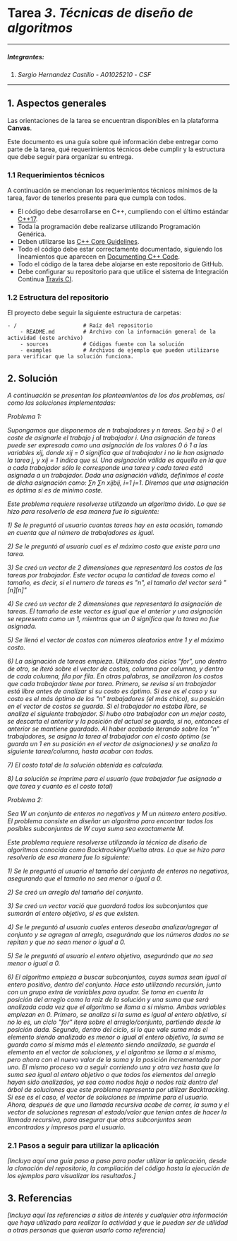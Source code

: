 # Tarea *3*. *Técnicas de diseño de algoritmos*

---

##### Integrantes:
1. *Sergio Hernandez Castillo* - *A01025210* - *CSF*
---
## 1. Aspectos generales

Las orientaciones de la tarea se encuentran disponibles en la plataforma **Canvas**.

Este documento es una guía sobre qué información debe entregar como parte de la tarea, qué requerimientos técnicos debe cumplir y la estructura que debe seguir para organizar su entrega.


### 1.1 Requerimientos técnicos

A continuación se mencionan los requerimientos técnicos mínimos de la tarea, favor de tenerlos presente para que cumpla con todos.

* El código debe desarrollarse en C++, cumpliendo con el último estándar [C++17](https://isocpp.org/std/the-standard).
* Toda la programación debe realizarse utilizando Programación Genérica.
* Deben utilizarse las [C++ Core Guidelines](https://github.com/isocpp/CppCoreGuidelines/blob/master/CppCoreGuidelines.md).
* Todo el código debe estar correctamente documentado, siguiendo los lineamientos que aparecen en [Documenting C++ Code](https://developer.lsst.io/cpp/api-docs.html).
* Todo el código de la tarea debe alojarse en este repositorio de GitHub.
* Debe configurar su repositorio para que utilice el sistema de Integración Continua [Travis CI](https://travis-ci.org/).

### 1.2 Estructura del repositorio

El proyecto debe seguir la siguiente estructura de carpetas:
```
- / 			        # Raíz del repositorio
    - README.md			# Archivo con la información general de la actividad (este archivo)
    - sources  			# Códigos fuente con la solución
    - examples			# Archivos de ejemplo que pueden utilizarse para verificar que la solución funciona.
```

## 2. Solución

*A continuación se presentan los planteamientos de los dos problemas, así como las soluciones implementadas:*

*Problema 1:*

*Supongamos que disponemos de n trabajadores y n tareas. Sea bij > 0 el coste de asignarle el trabajo j al trabajador i. Una asignación de tareas puede ser expresada como una asignación de los valores 0 ó 1 a las variables xij, donde xij = 0 significa que al trabajador i no le han asignado la tarea j, y xij = 1 indica que sí. Una asignación válida es aquella en la que a cada trabajador sólo le corresponde una tarea y cada tarea está asignada a un trabajador. Dada una asignación válida, definimos el coste de dicha asignación como: ∑n ∑n xijbij, i=1 j=1. Diremos que una asignación es óptima si es de mínimo coste.*

*Este problema requiere resolverse utilizando un algoritmo ávido. Lo que se hizo para resolverlo de esa manera fue lo siguiente:*

*1) Se le preguntó al usuario cuantas tareas hay en esta ocasión, tomando en cuenta que el número de trabajadores es igual.*

*2) Se le preguntó al usuario cual es el máximo costo que existe para una tarea.*

*3) Se creó un vector de 2 dimensiones que representará los costos de las tareas por trabajador. Este vector ocupa la cantidad de tareas como el tamaño, es decir, si el numero de tareas es "n", el tamaño del vector será "[n][n]"*

*4) Se creó un vector de 2 dimensiones que representará la asignación de tareas. El tamaño de este vector es igual que el anterior y una asignación se representa como un 1, mientras que un 0 significa que la tarea no fue asignada.*

*5) Se llenó el vector de costos con números aleatorios entre 1 y el máximo costo.*

*6) La asignación de tareas empieza. Utilizando dos ciclos "for", uno dentro de otro, se iteró sobre el vector de costos, columna por columna, y dentro de cada columna, fila por fila. En otras palabras, se analizaron los costos que cada trabajador tiene por tarea. Primero, se revisa si un trabajador está libre antes de analizar si su costo es óptimo. Si ese es el caso y su costo es el más óptimo de los "n" trabajadores (el más chico), su posición en el vector de costos se guarda. Si el trabajador no estaba libre, se analiza el siguiente trabajador. Si hubo otro trabajador con un mejor costo, se descarta el anterior y la posición del actual se guarda, si no, entonces el anterior se mantiene guardado. Al haber acabado iterando sobre los "n" trabajadores, se asigna la tarea al trabajador con el costo óptimo (se guarda un 1 en su posición en el vector de asignaciones) y se analiza la siguiente tarea/columna, hasta acabar con todas.*

*7) El costo total de la solución obtenida es calculada.*

*8) La solución se imprime para el usuario (que trabajador fue asignado a que tarea y cuanto es el costo total)*

*Problema 2:*

*Sea W un conjunto de enteros no negativos y M un número entero positivo. El problema consiste en diseñar un algoritmo para encontrar todos los posibles subconjuntos de W cuya suma sea exactamente M.*

*Este problema requiere resolverse utilizando la técnica de diseño de algoritmos conocida como Backtracking/Vuelta atras. Lo que se hizo para resolverlo de esa manera fue lo siguiente:*

*1) Se le preguntó al usuario el tamaño del conjunto de enteros no negativos, asegurando que el tamaño no sea menor o igual a 0.*

*2) Se creó un arreglo del tamaño del conjunto.*

*3) Se creó un vector vació que guardará todos los subconjuntos que sumarán al entero objetivo, si es que existen.*

*4) Se le preguntó al usuario cuales enteros deseaba analizar/agregar al conjunto y se agregan al arreglo, asegurándo que los números dados no se repitan y que no sean menor o igual a 0.*

*5) Se le preguntó al usuario el entero objetivo, asegurándo que no sea menor o igual a 0.*

*6) El algoritmo empieza a buscar subconjuntos, cuyas sumas sean igual al entero positivo, dentro del conjunto. Hace esto utilizando recursión, junto con un grupo extra de variables para ayudar. Se toma en cuenta la posición del arreglo como la raíz de la solución y una suma que será analizada cada vez que el algoritmo se llama a sí mismo. Ambas variables empiezan en 0. Primero, se analiza si la suma es igual al entero objetivo, si no lo es, un ciclo "for" itera sobre el arreglo/conjunto, partiendo desde la posición dada. Segundo, dentro del ciclo, si lo que vale suma más el elemento siendo analizado es menor o igual al entero objetivo, la suma se guarda como sí misma más el elemento siendo analizado, se guarda el elemento en el vector de soluciones, y el algoritmo se llama a sí mismo, pero ahora con el nuevo valor de la suma y la posición incrementada por uno. El mismo proceso va a seguir corriendo una y otra vez hasta que la suma sea igual al entero objetivo o que todos los elementos del arreglo hayan sido analizados, ya sea como nodos hoja o nodos raíz dentro del árbol de soluciones que este problema representa por utilizar Backtracking. Si ese es el caso, el vector de soluciones se imprime para el usuario. Ahora, después de que una llamada recursiva acabe de correr, la suma y el vector de soluciones regresan al estado/valor que tenían antes de hacer la llamada recursiva, para asegurar que otros subconjuntos sean encontrados y impresos para el usuario.*

### 2.1 Pasos a seguir para utilizar la aplicación

*[Incluya aquí una guía paso a paso para poder utilizar la aplicación, desde la clonación del repositorio, la compilación del código hasta la ejecución de los ejemplos para visualizar los resultados.]*

## 3. Referencias

*[Incluya aquí las referencias a sitios de interés y cualquier otra información que haya utilizado para realizar la actividad y que le puedan ser de utilidad a otras personas que quieran usarlo como referencia]*
